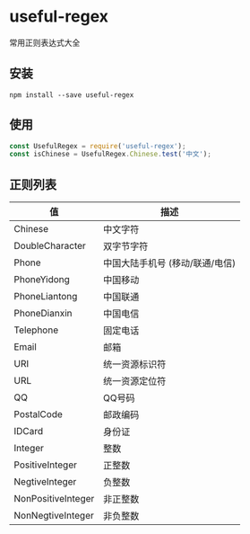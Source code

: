 # useful-regex

常用正则表达式大全

## 安装

`npm install --save useful-regex`

## 使用

```js
const UsefulRegex = require('useful-regex');
const isChinese = UsefulRegex.Chinese.test('中文');
```

## 正则列表

|值|描述|
|---|---
|Chinese|中文字符|
|DoubleCharacter|双字节字符|
|Phone|中国大陆手机号 (移动/联通/电信)|
|PhoneYidong|中国移动|
|PhoneLiantong|中国联通|
|PhoneDianxin|中国电信|
|Telephone|固定电话|
|Email|邮箱|
|URI|统一资源标识符|
|URL|统一资源定位符|
|QQ|QQ号码|
|PostalCode|邮政编码|
|IDCard|身份证|
|Integer|整数|
|PositiveInteger|正整数|
|NegtiveInteger|负整数|
|NonPositiveInteger|非正整数|
|NonNegtiveInteger|非负整数|